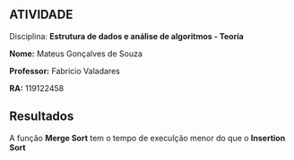 ## ATIVIDADE

Disciplina: **Estrutura de dados e análise de algoritmos - Teoría**

**Nome:** Mateus Gonçalves de Souza

**Professor:** Fabrício Valadares

**RA:** 119122458

## Resultados
A função **Merge Sort** tem o tempo de execulção menor do que o **Insertion Sort**
